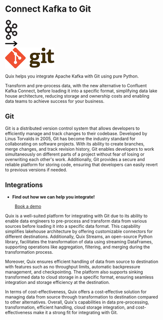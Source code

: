 # Connect Kafka to Git

<div class="connect-images cards blog-grid-card" markdown>
<div>
<img src="../images/kafka_logo.png" width="40px" />
</div>
<div>
<img src="../images/arrow.svg" width="40px" />
</div>
<div>
<img src="./images/git_1.jpg" />
</div>
</div>

Quix helps you integrate Apache Kafka with Git using pure Python.

Transform and pre-process data, with the new alternative to Confluent Kafka Connect, before loading it into a specific format, simplifying data lake house architecture, reducing storage and ownership costs and enabling data teams to achieve success for your business.

## Git

Git is a distributed version control system that allows developers to efficiently manage and track changes to their codebase. Developed by Linus Torvalds in 2005, Git has become the industry standard for collaborating on software projects. With its ability to create branches, merge changes, and track revision history, Git enables developers to work simultaneously on different parts of a project without fear of losing or overwriting each other's work. Additionally, Git provides a secure and reliable platform for storing code, ensuring that developers can easily revert to previous versions if needed.

## Integrations

<div class="grid cards" markdown>

- __Find out how we can help you integrate!__

    <a class="md-button md-button--primary" href="https://quix.io/book-a-demo" target="_blank" style="margin:.5rem;">Book a demo</a>

</div>


Quix is a well-suited platform for integrating with Git due to its ability to enable data engineers to pre-process and transform data from various sources before loading it into a specific data format. This capability simplifies lakehouse architecture by offering customizable connectors for different destinations. Additionally, Quix Streams, an open-source Python library, facilitates the transformation of data using streaming DataFrames, supporting operations like aggregation, filtering, and merging during the transformation process. 

Moreover, Quix ensures efficient handling of data from source to destination with features such as no throughput limits, automatic backpressure management, and checkpointing. The platform also supports sinking transformed data to cloud storage in a specific format, ensuring seamless integration and storage efficiency at the destination. 

In terms of cost-effectiveness, Quix offers a cost-effective solution for managing data from source through transformation to destination compared to other alternatives. Overall, Quix's capabilities in data pre-processing, transformation, efficient handling, cloud storage integration, and cost-effectiveness make it a strong fit for integrating with Git.

